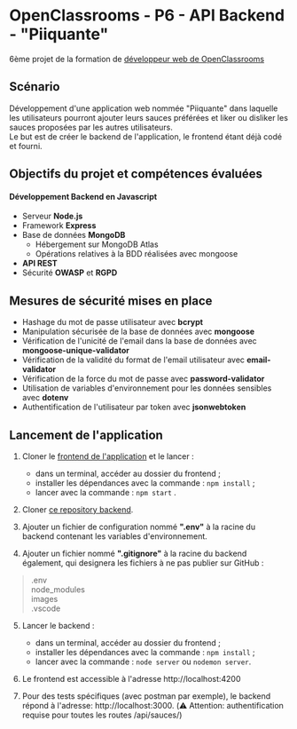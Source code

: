 # OpenClassrooms - P6 - API Backend - "Piiquante"

6ème projet de la formation de [développeur web de OpenClassrooms](https://openclassrooms.com/fr/paths/185-developpeur-web)

## Scénario

Développement d'une application web nommée "Piiquante" dans laquelle les utilisateurs pourront ajouter leurs sauces préférées et liker ou disliker les sauces proposées par les autres utilisateurs.  
Le but est de créer le backend de l'application, le frontend étant déjà codé et fourni.

## Objectifs du projet et compétences évaluées
#### Développement Backend en Javascript

- Serveur **Node.js**
- Framework **Express**
- Base de données **MongoDB**
  - Hébergement sur MongoDB Atlas
  - Opérations relatives à la BDD réalisées avec mongoose
- **API REST**
- Sécurité **OWASP** et **RGPD**

## Mesures de sécurité mises en place

- Hashage du mot de passe utilisateur avec **bcrypt**
- Manipulation sécurisée de la base de données avec **mongoose**
- Vérification de l'unicité de l'email dans la base de données avec **mongoose-unique-validator**
- Vérification de la validité du format de l'email utilisateur avec **email-validator**
- Vérification de la force du mot de passe avec **password-validator**
- Utilisation de variables d'environnement pour les données sensibles avec **dotenv**
- Authentification de l'utilisateur par token avec **jsonwebtoken**


## Lancement de l'application

1. Cloner le [frontend  de l'application](https://github.com/OpenClassrooms-Student-Center/Web-Developer-P6) et le lancer : 
   - dans un terminal, accéder au dossier du frontend ;
   - installer les dépendances avec la commande : `npm install` ;
   - lancer avec la commande : `npm start` .
      
2. Cloner [ce repository backend](https://github.com/Blackophelie/P6-OC-Dev-Web-Piiquante.git).

3. Ajouter un fichier de configuration nommé **".env"** à la racine du backend contenant les variables d'environnement.

4. Ajouter un fichier nommé **".gitignore"** à la racine du backend également, qui designera les fichiers à ne pas publier sur GitHub : 
 > .env  
 > node_modules  
 > images  
 > .vscode  

5. Lancer le backend :
   - dans un terminal, accéder au dossier du frontend ;
   - installer les dépendances avec la commande : `npm install` ;
   - lancer avec la commande : `node server` ou `nodemon server`.

6. Le frontend est accessible à l'adresse http://localhost:4200

7. Pour des tests spécifiques (avec postman par exemple), le backend répond à l'adresse: http://localhost:3000.
(:warning: Attention: authentification requise pour toutes les routes /api/sauces/)